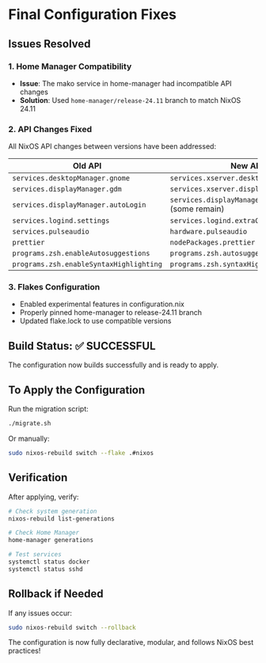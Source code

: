 # Final Configuration Fixes

## Issues Resolved

### 1. Home Manager Compatibility
- **Issue**: The mako service in home-manager had incompatible API changes
- **Solution**: Used `home-manager/release-24.11` branch to match NixOS 24.11

### 2. API Changes Fixed
All NixOS API changes between versions have been addressed:

| Old API | New API |
|---------|---------|
| `services.desktopManager.gnome` | `services.xserver.desktopManager.gnome` |
| `services.displayManager.gdm` | `services.xserver.displayManager.gdm` |
| `services.displayManager.autoLogin` | `services.displayManager.autoLogin` (some remain) |
| `services.logind.settings` | `services.logind.extraConfig` |
| `services.pulseaudio` | `hardware.pulseaudio` |
| `prettier` | `nodePackages.prettier` |
| `programs.zsh.enableAutosuggestions` | `programs.zsh.autosuggestion.enable` |
| `programs.zsh.enableSyntaxHighlighting` | `programs.zsh.syntaxHighlighting.enable` |

### 3. Flakes Configuration
- Enabled experimental features in configuration.nix
- Properly pinned home-manager to release-24.11 branch
- Updated flake.lock to use compatible versions

## Build Status: ✅ SUCCESSFUL

The configuration now builds successfully and is ready to apply.

## To Apply the Configuration

Run the migration script:
```bash
./migrate.sh
```

Or manually:
```bash
sudo nixos-rebuild switch --flake .#nixos
```

## Verification

After applying, verify:
```bash
# Check system generation
nixos-rebuild list-generations

# Check Home Manager
home-manager generations

# Test services
systemctl status docker
systemctl status sshd
```

## Rollback if Needed

If any issues occur:
```bash
sudo nixos-rebuild switch --rollback
```

The configuration is now fully declarative, modular, and follows NixOS best practices!